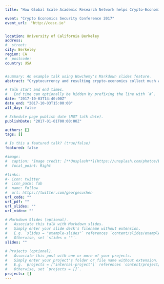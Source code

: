 ```yaml
---
title: "How Global Scale Academic Research Network helps Crypto-Economics Research"

event: "Crypto Economics Security Conference 2017"
event_url:　"http://cesc.io"


location: University of California Berkeley
address:
#  street:
city: Berkeley
region: CA
#  postcode:
country: USA


#summary: An example talk using Wowchemy's Markdown slides feature.
abstract: "Cryptocurrency and resulting crypto-economics collect much atten- tion because it can be a basis of future economics and human activities. The soundness of crypto-economics is based not only on mathematics and cryptography, but also on human behavior and game-theoretical considerations. This research is analyzing human behavior though monitoring network traffic at the time of potential fork of Bitcoin net- work and aim to build a dataset of analysis and provide foundation of further crypto-economics research. The monitoring is now conducted by four universities out of 23 universities of BSafe.network. Our talk consists of goal of monitoring, monitoring environment, current status and analysis and future works."

# Talk start and end times.
#   End time can optionally be hidden by prefixing the line with `#`.
date: "2017-10-03T14:40:00Z"
date_end: "2017-10-03T15:00:00"
all_day: false

# Schedule page publish date (NOT talk date).
publishDate: "2017-01-01T00:00:00Z"

authors: []
tags: []

# Is this a featured talk? (true/false)
featured: false

#image:
#  caption: 'Image credit: [**Unsplash**](https://unsplash.com/photos/bzdhc5b3Bxs)'
#  focal_point: Right

#links:
#- icon: twitter
#  icon_pack: fab
#  name: Follow
#  url: https://twitter.com/georgecushen
url_code: ""
url_pdf: ""
url_slides: ""
url_video: ""

# Markdown Slides (optional).
#   Associate this talk with Markdown slides.
#   Simply enter your slide deck's filename without extension.
#   E.g. `slides = "example-slides"` references `content/slides/example-slides.md`.
#   Otherwise, set `slides = ""`.
slides: ""

# Projects (optional).
#   Associate this post with one or more of your projects.
#   Simply enter your project's folder or file name without extension.
#   E.g. `projects = ["internal-project"]` references `content/project/deep-learning/index.md`.
#   Otherwise, set `projects = []`.
projects: []
---
```

